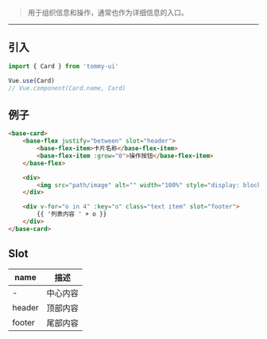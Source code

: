 > 用于组织信息和操作，通常也作为详细信息的入口。

------------

## 引入

```javascript
import { Card } from 'tommy-ui'

Vue.use(Card)
// Vue.component(Card.name, Card)
```

## 例子

```html
<base-card>
    <base-flex justify="between" slot="header">
        <base-flex-item>卡片名称</base-flex-item>
        <base-flex-item :grow="0">操作按钮</base-flex-item>
    </base-flex>

    <div>
        <img src="path/image" alt="" width="100%" style="display: block;" />
    </div>

    <div v-for="o in 4" :key="o" class="text item" slot="footer">
        {{ '列表内容 ' + o }}
    </div>
</base-card>
```

## Slot

| name | 描述 |
|------|--------|
| - | 中心内容 |
| header | 顶部内容 |
| footer | 尾部内容 |


